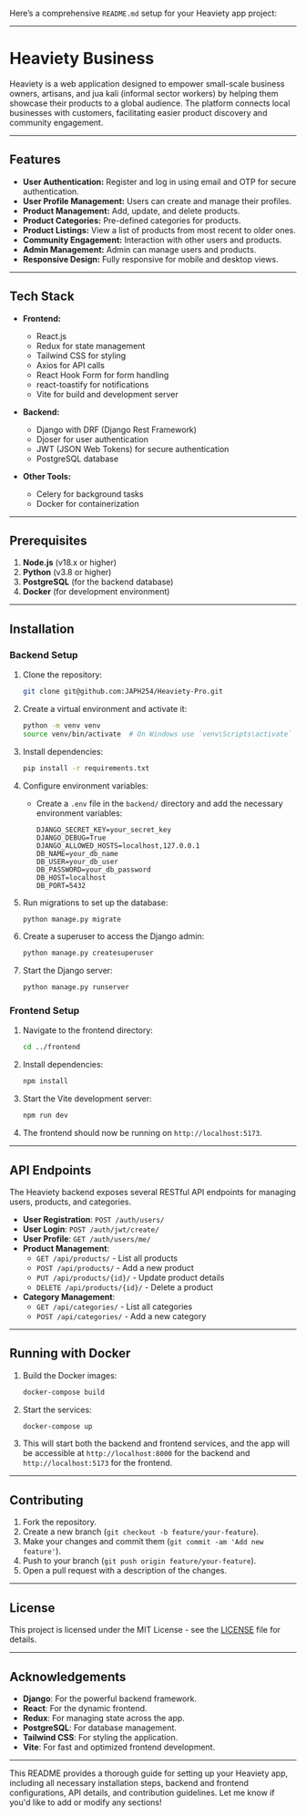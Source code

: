 Here’s a comprehensive `README.md` setup for your Heaviety app project:

---

# Heaviety Business

Heaviety is a web application designed to empower small-scale business owners, artisans, and jua kali (informal sector workers) by helping them showcase their products to a global audience. The platform connects local businesses with customers, facilitating easier product discovery and community engagement.

---

## Features

- **User Authentication:** Register and log in using email and OTP for secure authentication.
- **User Profile Management:** Users can create and manage their profiles.
- **Product Management:** Add, update, and delete products.
- **Product Categories:** Pre-defined categories for products.
- **Product Listings:** View a list of products from most recent to older ones.
- **Community Engagement:** Interaction with other users and products.
- **Admin Management:** Admin can manage users and products.
- **Responsive Design:** Fully responsive for mobile and desktop views.

---

## Tech Stack

- **Frontend:**
  - React.js
  - Redux for state management
  - Tailwind CSS for styling
  - Axios for API calls
  - React Hook Form for form handling
  - react-toastify for notifications
  - Vite for build and development server
  
- **Backend:**
  - Django with DRF (Django Rest Framework)
  - Djoser for user authentication
  - JWT (JSON Web Tokens) for secure authentication
  - PostgreSQL database
  
- **Other Tools:**
  - Celery for background tasks
  - Docker for containerization

---

## Prerequisites

1. **Node.js** (v18.x or higher)
2. **Python** (v3.8 or higher)
3. **PostgreSQL** (for the backend database)
4. **Docker** (for development environment)

---

## Installation

### Backend Setup

1. Clone the repository:
   ```bash
   git clone git@github.com:JAPH254/Heaviety-Pro.git
   ```

2. Create a virtual environment and activate it:
   ```bash
   python -m venv venv
   source venv/bin/activate  # On Windows use `venv\Scripts\activate`
   ```

3. Install dependencies:
   ```bash
   pip install -r requirements.txt
   ```

4. Configure environment variables:
   - Create a `.env` file in the `backend/` directory and add the necessary environment variables:
     ```env
     DJANGO_SECRET_KEY=your_secret_key
     DJANGO_DEBUG=True
     DJANGO_ALLOWED_HOSTS=localhost,127.0.0.1
     DB_NAME=your_db_name
     DB_USER=your_db_user
     DB_PASSWORD=your_db_password
     DB_HOST=localhost
     DB_PORT=5432
     ```

5. Run migrations to set up the database:
   ```bash
   python manage.py migrate
   ```

6. Create a superuser to access the Django admin:
   ```bash
   python manage.py createsuperuser
   ```

7. Start the Django server:
   ```bash
   python manage.py runserver
   ```

### Frontend Setup

1. Navigate to the frontend directory:
   ```bash
   cd ../frontend
   ```

2. Install dependencies:
   ```bash
   npm install
   ```

3. Start the Vite development server:
   ```bash
   npm run dev
   ```

4. The frontend should now be running on `http://localhost:5173`.

---

## API Endpoints

The Heaviety backend exposes several RESTful API endpoints for managing users, products, and categories.

- **User Registration**: `POST /auth/users/`
- **User Login**: `POST /auth/jwt/create/`
- **User Profile**: `GET /auth/users/me/`
- **Product Management**:
  - `GET /api/products/` - List all products
  - `POST /api/products/` - Add a new product
  - `PUT /api/products/{id}/` - Update product details
  - `DELETE /api/products/{id}/` - Delete a product
- **Category Management**:
  - `GET /api/categories/` - List all categories
  - `POST /api/categories/` - Add a new category

---

## Running with Docker

1. Build the Docker images:
   ```bash
   docker-compose build
   ```

2. Start the services:
   ```bash
   docker-compose up
   ```

3. This will start both the backend and frontend services, and the app will be accessible at `http://localhost:8000` for the backend and `http://localhost:5173` for the frontend.

---

## Contributing

1. Fork the repository.
2. Create a new branch (`git checkout -b feature/your-feature`).
3. Make your changes and commit them (`git commit -am 'Add new feature'`).
4. Push to your branch (`git push origin feature/your-feature`).
5. Open a pull request with a description of the changes.

---

## License

This project is licensed under the MIT License - see the [LICENSE](LICENSE) file for details.

---

## Acknowledgements

- **Django**: For the powerful backend framework.
- **React**: For the dynamic frontend.
- **Redux**: For managing state across the app.
- **PostgreSQL**: For database management.
- **Tailwind CSS**: For styling the application.
- **Vite**: For fast and optimized frontend development.

---

This README provides a thorough guide for setting up your Heaviety app, including all necessary installation steps, backend and frontend configurations, API details, and contribution guidelines. Let me know if you'd like to add or modify any sections!